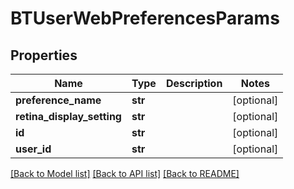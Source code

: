 # BTUserWebPreferencesParams

## Properties
Name | Type | Description | Notes
------------ | ------------- | ------------- | -------------
**preference_name** | **str** |  | [optional] 
**retina_display_setting** | **str** |  | [optional] 
**id** | **str** |  | [optional] 
**user_id** | **str** |  | [optional] 

[[Back to Model list]](../README.md#documentation-for-models) [[Back to API list]](../README.md#documentation-for-api-endpoints) [[Back to README]](../README.md)


